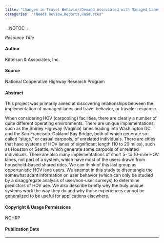 ```yaml
---
title: "Changes in Travel Behavior/Demand Associated with Managed Lanes"
categories: "!Needs Review,Reports,Resources"
---
```


\_\_NOTOC\_\_

*Resource Title*

#### Author

Kittelson & Associates, Inc.

#### Source

National Cooperative Highway Research Program

#### Abstract

This project was primarily aimed at discovering relationships between the implementation of managed lanes and travel behavior, or traveler response.

When considering HOV (carpooling) facilities, there are clearly a number of quite different operating environments. There are unique implementations, such as the Shirley Highway (Virginia) lanes leading into Washington DC and the San Francisco–Oakland Bay Bridge, both of which generate so-called “slugs,” or casual carpools, of unrelated individuals. There are cities that have systems of HOV lanes of significant length (10 to 20 miles), such as Houston or Seattle, which generate some carpools of unrelated individuals. There are also many implementations of short 5- to 10-mile HOV lanes, not part of a system, which have most of the users drawn from household-based shared rides. We can think of this last group as opportunistic HOV lane users. We attempt in this study to disentangle the somewhat scant information on user behavior (which can only be studied by a disaggregate analysis of user/non-user surveys) to determine predictors of HOV use. We also describe briefly why the truly unique systems work the way they do and why those experiences cannot be generalized to be useful for applications elsewhere.

#### Copyright & Usage Permissions

NCHRP

#### Publication Date

------------------------------------------------------------------------

<comments />


